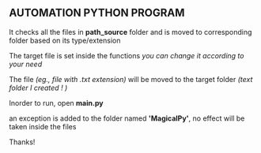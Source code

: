 ## AUTOMATION PYTHON PROGRAM

It checks all the files in **path_source** folder
and is moved to corresponding folder based on its type/extension

The target file is set inside the functions
_you can change it according to your need_

The file _(eg., file with .txt extension)_ will be moved to the target folder _(text folder I created ! )_

Inorder to run, open **main.py**

an exception is added to the folder named **'MagicalPy'**, no effect will
be taken inside the files

Thanks!
